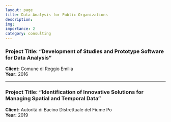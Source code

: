 ```yaml
---
layout: page
title: Data Analysis for Public Organizations
description: 
img: 
importance: 2
category: consulting
---
```


### Project Title: “Development of Studies and Prototype Software for Data Analysis”
**Client:** Comune di Reggio Emilia   
**Year:** 2016  


---

### Project Title: “Identification of Innovative Solutions for Managing Spatial and Temporal Data”
**Client:** Autorità di Bacino Distrettuale del Fiume Po  
**Year:** 2019  
